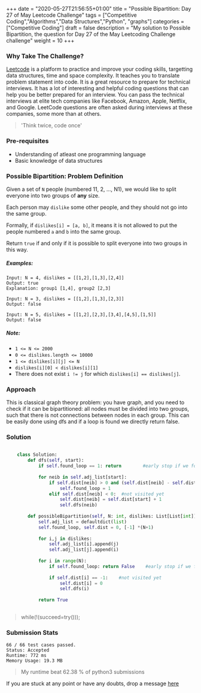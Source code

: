 +++
date = "2020-05-27T21:56:55+01:00"
title = "Possible Bipartition: Day 27 of May Leetcode Challenge"
tags = ["Competitive Coding","Algorithms","Data Structures","Python", "graphs"]
categories = ["Competitive Coding"]
draft = false
description = "My solution to Possible Bipartition, the question for Day 27 of the May Leetcoding Challenge challenge"
weight = 10
+++

### Why Take The Challenge?

[Leetcode](https://leetcode.com/) is a platform to practice and improve your coding skills, targetting data structures, time and space complexity. It teaches you to translate problem statement into code. It is a great resource to prepare for technical interviews. It has a lot of interesting and helpful coding questions that can help you be better prepared for an interview. You can pass the technical interviews at elite tech companies like Facebook, Amazon, Apple, Netflix, and Google. LeetCode questions are often asked during interviews at these companies, some more than at others. 

> 'Think twice, code once'

### Pre-requisites
- Understanding of atleast one programming language
- Basic knowledge of data structures

### Possible Bipartition: Problem Definition

Given a set of `N` people (numbered 11, 2, ..., N1), we would like to split everyone into two groups of **any** size.

Each person may `dislike` some other people, and they should not go into the same group. 

Formally, if `dislikes[i] = [a, b]`, it means it is not allowed to put the people numbered `a` and `b` into the same group.

Return `true` if and only if it is possible to split everyone into two groups in this way.

##### Examples:

    Input: N = 4, dislikes = [[1,2],[1,3],[2,4]]
    Output: true
    Explanation: group1 [1,4], group2 [2,3]

    Input: N = 3, dislikes = [[1,2],[1,3],[2,3]]
    Output: false

    Input: N = 5, dislikes = [[1,2],[2,3],[3,4],[4,5],[1,5]]
    Output: false

##### Note:

- `1 <= N <= 2000`
- `0 <= dislikes.length <= 10000`
- `1 <= dislikes[i][j] <= N`
- `dislikes[i][0] < dislikes[i][1]`
- There does not exist `i != j` for which `dislikes[i] == dislikes[j]`.

### Approach
This is classical graph theory problem: you have graph, and you need to check if it can be bipartitioned: all nodes must be divided into two groups, such that there is not connections between nodes in each group. This can be easily done using dfs and if a loop is found we directly return false.

### Solution

``` python    

    class Solution:
        def dfs(self, start):
            if self.found_loop == 1: return        #early stop if we found odd cycle
        
            for neib in self.adj_list[start]:
                if self.dist[neib] > 0 and (self.dist[neib] - self.dist[start]) %2 == 0:
                    self.found_loop = 1
                elif self.dist[neib] < 0:  #not visited yet
                    self.dist[neib] = self.dist[start] + 1
                    self.dfs(neib)
        
        def possibleBipartition(self, N: int, dislikes: List[List[int]]) -> bool:
            self.adj_list = defaultdict(list)
            self.found_loop, self.dist = 0, [-1] *(N+1)
            
            for i,j in dislikes:
                self.adj_list[i].append(j)
                self.adj_list[j].append(i)
            
            for i in range(N):
                if self.found_loop: return False    #early stop if we found odd cycle
                
                if self.dist[i] == -1:    #not visited yet
                    self.dist[i] = 0
                    self.dfs(i)
            
            return True
        

```


> while(!(succeed=try())); 


### Submission Stats
            
    66 / 66 test cases passed.
    Status: Accepted
    Runtime: 772 ms
    Memory Usage: 19.3 MB

>My runtime beat 62.38 % of python3 submissions

If you are stuck at any point or have any doubts, drop a message [here](https://www.vrushtimody.me/)